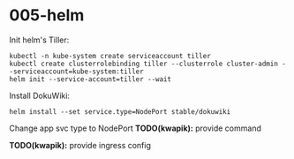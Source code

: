 # 005-helm

Init helm's Tiller:
```
kubectl -n kube-system create serviceaccount tiller
kubectl create clusterrolebinding tiller --clusterrole cluster-admin --serviceaccount=kube-system:tiller
helm init --service-account=tiller --wait
```

Install DokuWiki:
```
helm install --set service.type=NodePort stable/dokuwiki
```

Change app svc type to NodePort
**TODO(kwapik):** provide command


**TODO(kwapik):** provide ingress config
